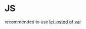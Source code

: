 # JS
recommended to use [let insted of var](https://developer.mozilla.org/en-US/docs/Learn/JavaScript/First_steps/Variables#The_difference_between_var_and_let)

